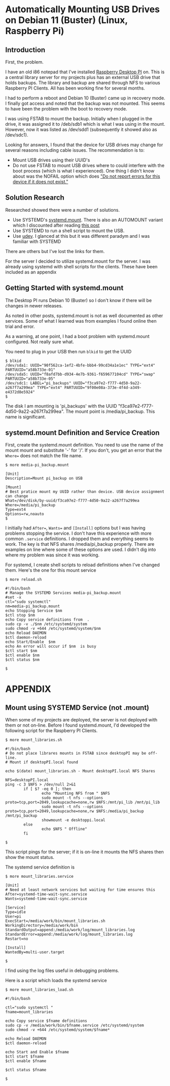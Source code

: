 # Automatically Mounting USB Drives on Debian 11 (Buster) (Linux, Raspberry Pi)

## Introduction
First, the problem.

I have an old i86 notepad that I've installed [Raspberry Desktop PI](https://www.raspberrypi.com/software/raspberry-pi-desktop/) on. This is a central library server for my projects plus has an external USB drive that holds backups. The library and backup are shared through NFS to various Raspberry PI Clients. All has been working fine for several months.

I had to perform a reboot and Debian 10 (Buster) came up in recovery mode. I finally got access and noted that the backup was not mounted. This seems to have been the problem with the boot to recovery mode.

I was using FSTAB to mount the backup. Initially when I plugged in the drive, it was assigned it to /deb/sdb1 which is what I was using in the mount. However, now it was listed as /dev/sdd1 (subsequently it showed also as /dev/sdc1).

Looking for answers, I found that the device for USB drives may change for several reasons including cable issues. The recommendation is to:

* Mount USB drives using their UUID's
* Do not use FSTAB to mount USB drives where to could interfere with the boot process (which is what I experienced). One thing I didn't know about was the NOFAIL option which does ["Do not report errors for this device if it does not exist."](https://superuser.com/questions/449922/fstab-on-boot-mount-when-device-is-plugged-in)

## Solution Research

Researched showed there were a number of solutions.

* Use SYSTEMD's [systemd.mount](https://manpages.debian.org/testing/systemd/systemd.mount.5.en.html). There is also an AUTOMOUNT variant which I discounted after reading [this post](https://unix.stackexchange.com/questions/570958/mount-vs-automount-systemd-units-which-one-to-use-for-what)
* Use SYSTEMD to run a shell script to mount the USB.
* Use [udev](https://wiki.debian.org/udev). I glanced at this but it was different paradym and I was familiar with SYSTEMD

There are others but I've lost the links for them.

For the server I decided to utilize systemd.mount for the server. I was already using systemd with shell  scripts for the clients. These have been included as an appendix

## Getting Started with systemd.mount

The Desktop PI runs Debian 10 (Buster) so I don't know if there will be changes in newer releases.

As noted in other posts, systemd.mount is not as well documented as other services. Some of what I learned was from examples I found online then trial and error. 

As a warning, at one point, I had a boot problem with systemd.mount configured. Not really sure what.

You need to plug in your USB then run `blkid` to get the UUID

```
$ blkid 
/dev/sda1: UUID="90f562ca-1ef2-4bfe-bbb4-99cd34a1e1ec" TYPE="ext4" PARTUUID="a58b733e-01"
/dev/sda5: UUID="f8afd7bb-d934-4e7b-9361-f659677104cd" TYPE="swap" PARTUUID="a58b733e-05"
/dev/sdc1: LABEL="pi_backups" UUID="f3ca97e2-f777-4d50-9a22-a267f7a299ea" TYPE="ext4" PARTUUID="9f00e08a-373e-4f4d-a349-e4372d8e5924"
$  
```
The disk I am mounting is 'pi_backups' with the UUID "f3ca97e2-f777-4d50-9a22-a267f7a299ea". The mount point is /media/pi_backup. This name is significant. 

## systemd.mount Definition and Service Creation

First, create the systemd.mount definition. You need to use the name of the mount mount and substitute '-' for '/'. If you don't, you get an error that the `Where=` does not match the file name.

```
$ more media-pi_backup.mount

[Unit]
Description=Mount pi_backup on USB

[Mount]
# Best pratice mount my UUID rather than device. USB device assignment can change
What=/dev/disk/by-uuid/f3ca97e2-f777-4d50-9a22-a267f7a299ea
Where=/media/pi_backup
Type=ext4
Options=rw,noauto
$
```
I initially had `After=`, `Wants=` and `[Install]` options but I was having problems stopping the service. I don't have this experience with more common `.service` definitions. I dropped them and everything seems to work. The key is that NFS shares /media/pi_backup properly. There are examples on line where some of these options are used. I didn't dig into where my problem was since it was working.

For systemd, I create shell scripts to reload definitions when I've changed them. Here's the one for this mount service

```
$ more reload.sh

#!/bin/bash
# Manage the SYSTEMD Services media-pi_backup.mount
#set -x
ctl="sudo systemctl"
nm=media-pi_backup.mount
echo Stopping Service $nm
$ctl stop $nm
echo Copy service definitions from  .
sudo cp -v ./$nm /etc/systemd/system
sudo chmod -v +644 /etc/systemd/system/$nm
echo Reload DAEMON
$ctl daemon-reload
echo Start/Enable  $nm
echo An error will occur if $nm  is busy
$ctl start $nm
$ctl enable $nm
$ctl status $nm

$
```
# APPENDIX

## Mount using SYSTEMD Service (not .mount)

When some of my projects are deployed, the server is not deployed with them or not on-line. Before I found systemd.mount, I'd developed the following script for the Raspberry PI Clients.

```
$ more mount_libraries.sh

#!/bin/bash
# Do not place librares mounts in FSTAB since desktopPI may be off-line.
# Mount if desktopPI.local found

echo $(date) mount_libraries.sh - Mount desktopPI.local NFS Shares

NFS=desktopPI.local
ping -c 3 $NFS > /dev/null 2>&1
        if [ $? -eq 0 ]; then
                echo "Mounting NFS from " $NFS
                sudo mount -t nfs --options proto=tcp,port=2049,lookupcache=none,rw $NFS:/mnt/pi_lib /mnt/pi_lib
                sudo mount -t nfs --options proto=tcp,port=2049,lookupcache=none,rw $NFS:/media/pi_backup /mnt/pi_backup
                showmount -e desktoppi.local
        else
                echo $NFS " Offline"
        fi

$
```
This script pings for the server; if it is on-line it mounts the NFS shares then show the mount status.

The systemd service definition is

```
$ more mount_libraries.service

[Unit]
# Need at least network services but waiting for time ensures this
After=systemd-time-wait-sync.service
Wants=systemd-time-wait-sync.service

[Service]
Type=idle
User=pi
ExecStart=/media/work/bin/mount_libraries.sh
WorkingDirectory=/media/work/bin
StandardOutput=append:/media/work/log/mount_libraries.log
StandardError=append:/media/work/log/mount_libraries.log
Restart=no

[Install]
WantedBy=multi-user.target

$
```

I find using the log files useful in debugging problems.

Here is a script which loads the systemd service

```
$ more mount_libraries_load.sh

#!/bin/bash

ctl="sudo systemctl "
fname=mount_libraries

echo Copy service $fname definitions
sudo cp -v /media/work/bin/$fname.service /etc/systemd/system
sudo chmod -v +644 /etc/systemd/system/$fname*

echo Reload DAEMON
$ctl daemon-reload

echo Start and Enable $fname
$ctl start $fname
$ctl enable $fname

$ctl status $fname

$
```

